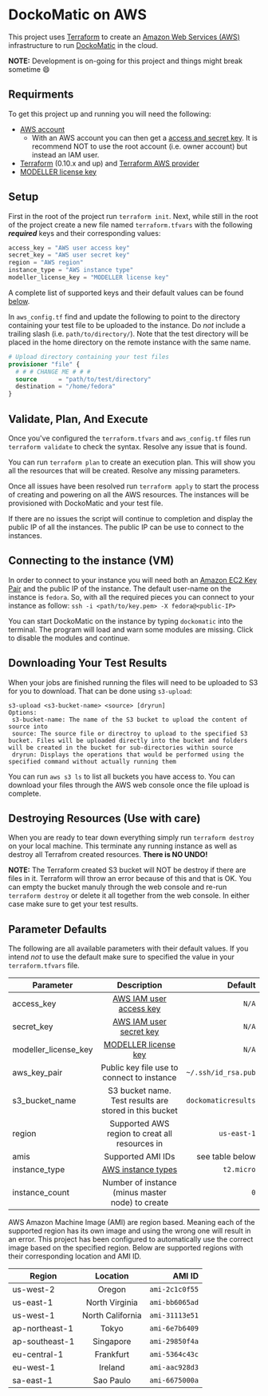 # DockoMatic on AWS
This project uses [Terraform](https://www.terraform.io/) to create an [Amazon Web Services (AWS)](https://aws.amazon.com/) infrastructure to run [DockoMatic](https://goo.gl/n2tgKo)
in the cloud.

**NOTE:** Development is on-going for this project and things might break sometime :smile:

## Requirments
To get this project up and running you will need the following:
  * [AWS account](https://aws.amazon.com/)
    * With an AWS account you can then get a [access and secret key](https://goo.gl/b9rHov). It is recommend NOT to use the root account (i.e. owner account) but instead an IAM user.
  * [Terraform](https://www.terraform.io) (0.10.x and up) and [Terraform AWS provider](https://github.com/terraform-providers/terraform-provider-aws)
  * [MODELLER license key](https://goo.gl/ufNr7Z)

## Setup
First in the root of the project run `terraform init`. Next, while still in the root of the project create a new file named `terraform.tfvars` with the
following *__required__* keys and their corresponding values:

  ```terraform
  access_key = "AWS user access key"
  secret_key = "AWS user secret key"
  region = "AWS region"
  instance_type = "AWS instance type"
  modeller_license_key = "MODELLER license key"
  ```
  A complete list of supported keys and their default values can be found
  [below](#paramters-defaults).

  In `aws_config.tf` find and update the following to point to the directory
  containing your test file to be uploaded to the instance. Do *not* include a
  trailing slash (i.e. `path/to/directory/`). Note that the test directory will
  be placed in the home directory on the remote instance with the same name.

  ```terraform
  # Upload directory containing your test files
  provisioner "file" {
    # # # CHANGE ME # # #
    source      = "path/to/test/directory"
    destination = "/home/fedora"
  }
  ```

## Validate, Plan, And Execute
Once you've configured the `terraform.tfvars` and `aws_config.tf` files run
`terraform validate` to check the syntax. Resolve any issue that is found.

You can run `terraform plan` to create an execution plan. This will show you all
the resources that will be created. Resolve any missing parameters.

Once all issues have been resolved run `terraform apply` to start the process of
creating and powering on all the AWS resources. The instances will be provisioned
with DockoMatic and your test file.

If there are no issues the script will continue to completion and display the
public IP of all the instances. The public IP can be use to connect to the instances.

## Connecting to the instance (VM)
In order to connect to your instance you will need both an
[Amazon EC2 Key Pair](https://goo.gl/dS8Dty) and the public IP of the instance.
The default user-name on the instance is `fedora`. So, with all the required
pieces you can connect to your instance as follow:
`ssh -i <path/to/key.pem> -X fedora@<public-IP>`

You can start DockoMatic on the instance by typing `dockomatic` into the terminal. The program will load and warn some modules are missing. Click to disable the modules and continue.

## Downloading Your Test Results
When your jobs are finished running the files will need to be uploaded to S3 for you to download. That can be done using `s3-upload`:

```
s3-upload <s3-bucket-name> <source> [dryrun]
Options:
 s3-bucket-name: The name of the S3 bucket to upload the content of source into
 source: The source file or directroy to upload to the specified S3 bucket. Files will be uploaded directly into the bucket and folders will be created in the bucket for sub-directories within source
 dryrun: Displays the operations that would be performed using the specified command without actually running them
```
You can run `aws s3 ls` to list all buckets you have access to. You can download your files through the AWS web console once the file upload is complete.

## Destroying Resources (Use with care)
When you are ready to tear down everything simply run `terraform destroy` on your local machine. This terminate any running instance as well as destroy all Terrafrom created resources. **There is NO UNDO!**

__**NOTE:**__ The Terraform created S3 bucket will NOT be destroy if there are files in it. Terraform will throw an error because of this and that is OK. You can empty the bucket manuly through the web console and re-run `terraform destroy` or delete it all together from the web console. In either case make sure to get your test results.

## Parameter Defaults
The following are all available parameters with their default values. If you
intend *not* to use the default make sure to specified the value in your
`terraform.tfvars` file.

|Parameter           | Description                                          | Default|
|-------------       |:-------------:                                       |  -----:|
|access_key          |[AWS IAM user access key](https://goo.gl/b9rHov)      | `N/A`  |
|secret_key          |[AWS IAM user secret key](https://goo.gl/b9rHov)      | `N/A`  |
|modeller_license_key|[MODELLER license key](https://goo.gl/ufNr7Z)         | `N/A`             |
|aws_key_pair        |Public key file use to connect to instance            |`~/.ssh/id_rsa.pub`|
|s3_bucket_name      |S3 bucket name. Test results are stored in this bucket|`dockomaticresults`|
|region              |Supported AWS region to creat all resources in        |`us-east-1`|
|amis                |Supported AMI IDs                                     |see table below|
|instance_type       |[AWS instance types](https://goo.gl/tLFwSp)           |`t2.micro`|
|instance_count      |Number of instance (minus master node) to create      |`0`       |

AWS Amazon Machine Image (AMI) are region based. Meaning each of the supported
region has its own image and using the wrong one will result in an error. This
project has been configured to automatically use the correct image based on the
specified region. Below are supported regions with their corresponding location
and AMI ID.

| Region        | Location        | AMI ID|
| ------------- |:-------------:  | -----:|
| us-west-2     | Oregon          | `ami-2c1c0f55`|
| us-east-1     | North Virginia  | `ami-bb6065ad`|
| us-west-1     | North California| `ami-31113e51`|
| ap-northeast-1| Tokyo           | `ami-6e7b6409`|
| ap-southeast-1| Singapore       | `ami-29850f4a`|
| eu-central-1  | Frankfurt       | `ami-5364c43c`|
| eu-west-1     | Ireland         | `ami-aac928d3`|
| sa-east-1     | Sao Paulo       | `ami-6675000a`|
